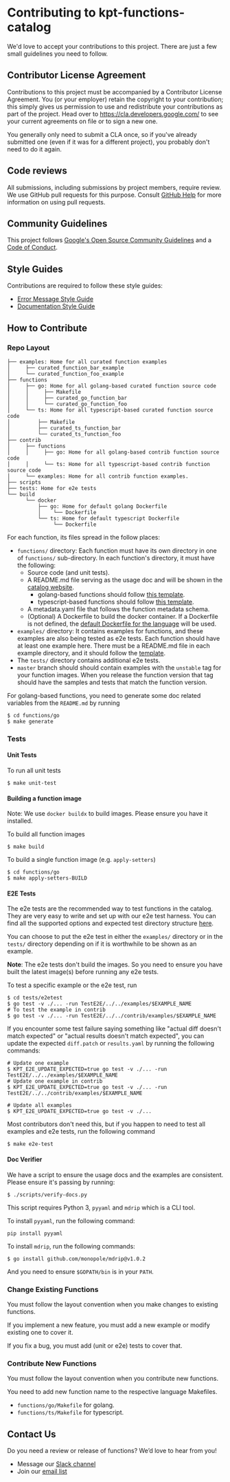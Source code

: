 # Contributing to kpt-functions-catalog

We'd love to accept your contributions to this project. There are just a few
small guidelines you need to follow.

## Contributor License Agreement

Contributions to this project must be accompanied by a Contributor License
Agreement. You (or your employer) retain the copyright to your contribution;
this simply gives us permission to use and redistribute your contributions as
part of the project. Head over to <https://cla.developers.google.com/> to see
your current agreements on file or to sign a new one.

You generally only need to submit a CLA once, so if you've already submitted
one (even if it was for a different project), you probably don't need to do it
again.

## Code reviews

All submissions, including submissions by project members, require review. We
use GitHub pull requests for this purpose. Consult [GitHub Help] for more
information on using pull requests.

## Community Guidelines

This project follows [Google's Open Source Community Guidelines] and
a [Code of Conduct].

## Style Guides

Contributions are required to follow these style guides:

- [Error Message Style Guide]
- [Documentation Style Guide]

## How to Contribute

### Repo Layout

```shell
├── examples: Home for all curated function examples
│     ├── curated_function_bar_example
│     └── curated_function_foo_example
├── functions
│     ├── go: Home for all golang-based curated function source code
│     │     ├── Makefile
│     │     ├── curated_go_function_bar
│     │     └── curated_go_function_foo
│     └── ts: Home for all typescript-based curated function source code
│         ├── Makefile
│         ├── curated_ts_function_bar
│         └── curated_ts_function_foo
├── contrib
│     ├── functions
│     │     ├── go: Home for all golang-based contrib function source code
│     │     └── ts: Home for all typescript-based contrib function source code
│     └── examples: Home for all contrib function examples.
├── scripts
├── tests: Home for e2e tests
└── build
      └── docker
          ├── go: Home for default golang Dockerfile
          │    └── Dockerfile
          └── ts: Home for default typescript Dockerfile
               └── Dockerfile
```

For each function, its files spread in the follow places:

- `functions/` directory: Each function must have its own directory in one
  of `functions/` sub-directory. In each function's directory, it must have the
  following:
    - Source code (and unit tests).
    - A README.md file serving as the usage doc and will be shown in
      the [catalog website].
        - golang-based functions should follow [this template][golang-template].
        - typescript-based functions should follow [this template][ts-template].
    - A metadata.yaml file that follows the function metadata schema.
    - (Optional) A Dockerfile to build the docker container. If a Dockerfile is
      not defined, the [default Dockerfile for the language][docker-common] will
      be used.
- `examples/` directory: It contains examples for functions, and these examples
  are also being tested as e2e tests. Each function should have at least one
  example here. There must be a README.md file in each example directory, and it
  should follow the [template][example-template].
- The `tests/` directory contains additional e2e tests.
- `master` branch should should contain examples with the `unstable` tag for
  your function images.  When you release the function version that tag should 
  have the samples and tests that match the function version.

For golang-based functions, you need to generate some doc related variables from
the `README.md` by running

```shell
$ cd functions/go
$ make generate
```

### Tests

#### Unit Tests

To run all unit tests

```shell
$ make unit-test
```

#### Building a function image

Note: We use `docker buildx` to build images. Please ensure you have it installed.

To build all function images
```shell
$ make build
```

To build a single function image (e.g. `apply-setters`)
```shell
$ cd functions/go
$ make apply-setters-BUILD
```

#### E2E Tests

The e2e tests are the recommended way to test functions in the catalog. They are
very easy to write and set up with our e2e test harness. You can find all the
supported options and expected test directory
structure [here][e2e test harness doc].

You can choose to put the e2e test in either the `examples/` directory or in the
`tests/` directory depending on if it is worthwhile to be shown as an example.

**Note**: The e2e tests don't build the images. So you need to ensure you have built
the latest image(s) before running any e2e tests.

To test a specific example or the e2e test, run

```shell
$ cd tests/e2etest
$ go test -v ./... -run TestE2E/../../examples/$EXAMPLE_NAME
# To test the example in contrib
$ go test -v ./... -run TestE2E/../../contrib/examples/$EXAMPLE_NAME
```

If you encounter some test failure saying something like "actual diff doesn't
match expected" or "actual results doesn't match expected", you can update the
expected `diff.patch` or `results.yaml` by running the following commands:

```shell
# Update one example
$ KPT_E2E_UPDATE_EXPECTED=true go test -v ./... -run TestE2E/../../examples/$EXAMPLE_NAME
# Update one example in contrib 
$ KPT_E2E_UPDATE_EXPECTED=true go test -v ./... -run TestE2E/../../contrib/examples/$EXAMPLE_NAME

# Update all examples
$ KPT_E2E_UPDATE_EXPECTED=true go test -v ./...
```


Most contributors don't need this, but if you happen to need to test all
examples and e2e tests, run the following command

```shell
$ make e2e-test
```

#### Doc Verifier

We have a script to ensure the usage docs and the examples are consistent.
Please ensure it's passing by running:

```shell
$ ./scripts/verify-docs.py
```

This script requires Python 3, `pyyaml` and `mdrip` which is a CLI tool.

To install `pyyaml`, run the following command:

```shell
pip install pyyaml
```

To install `mdrip`, run the following commands:

```shell
$ go install github.com/monopole/mdrip@v1.0.2
```

And you need to ensure `$GOPATH/bin` is in your `PATH`.

### Change Existing Functions

You must follow the layout convention when you make changes to existing
functions.

If you implement a new feature, you must add a new example or modify existing
one to cover it.

If you fix a bug, you must add (unit or e2e) tests to cover that.

### Contribute New Functions

You must follow the layout convention when you contribute new functions.

You need to add new function name to the respective language Makefiles.

- `functions/go/Makefile` for golang.
- `functions/ts/Makefile` for typescript.

## Contact Us

Do you need a review or release of functions? We’d love to hear from you!

* Message our [Slack channel]
* Join our [email list]

[Google's Open Source Community Guidelines]: https://opensource.google.com/conduct/

[Code of Conduct]: CODE_OF_CONDUCT.md

[catalog website]: https://catalog.kpt.dev/

[e2e test harness doc]: https://github.com/GoogleContainerTools/kpt/blob/main/pkg/test/runner/README.md

[golang-template]: https://raw.githubusercontent.com/GoogleContainerTools/kpt-functions-catalog/master/functions/go/_template/README.md

[ts-template]: https://raw.githubusercontent.com/GoogleContainerTools/kpt-functions-catalog/master/functions/ts/_template/README.md

[docker-common]: https://raw.githubusercontent.com/GoogleContainerTools/kpt-functions-catalog/master/build/docker

[example-template]: https://raw.githubusercontent.com/GoogleContainerTools/kpt-functions-catalog/master/examples/_template/README.md

[Slack channel]: https://kubernetes.slack.com/channels/kpt/

[email list]: https://groups.google.com/forum/?oldui=1#!forum/kpt-users

[error message style guide]: https://github.com/GoogleContainerTools/kpt/blob/main/docs/style-guides/errors.md

[documentation style guide]: https://github.com/GoogleContainerTools/kpt/blob/main/docs/style-guides/docs.md

[GitHub Help]: https://help.github.com/articles/about-pull-requests/
